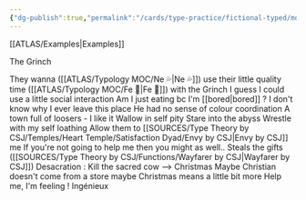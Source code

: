 ```yaml
---
{"dg-publish":true,"permalink":"/cards/type-practice/fictional-typed/movies/comedy/the-grinch/","created":"","updated":""}
---
```



[[ATLAS/Examples\|Examples]]

The Grinch 

They wanna ([[ATLAS/Typology MOC/Ne 💦\|Ne 💦]]) use their little quality time ([[ATLAS/Typology MOC/Fe 💉\|Fe 💉]]) with the Grinch 
I guess I could use a little social interaction 
Am I just eating bc I'm [[bored\|bored]] ? 
I don't know why I ever leave this place 
He had no sense of colour coordination
A town full of loosers - I like it 
Wallow in self pity
Stare into the abyss 
Wrestle with my self loathing 
Allow them to [[SOURCES/Type Theory by CSJ/Temples/Heart Temple/Satisfaction Dyad/Envy by CSJ\|Envy by CSJ]] me 
If you're not going to help me then you might as well..
Steals the gifts ([[SOURCES/Type Theory by CSJ/Functions/Wayfarer by CSJ\|Wayfarer by CSJ]])
Desacration : Kill the sacred cow --> Christmas 
Maybe Christian doesn't come from a store maybe Christmas means a little bit more
Help me, I'm feeling ! 
Ingénieux